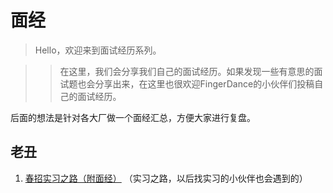 # 面经

> Hello，欢迎来到面试经历系列。

> > 在这里，我们会分享我们自己的面试经历。如果发现一些有意思的面试题也会分享出来，在这里也很欢迎FingerDance的小伙伴们投稿自己的面试经历。

后面的想法是针对各大厂做一个面经汇总，方便大家进行复盘。

## 老丑

1. [春招实习之路（附面经）](https://mp.weixin.qq.com/s/I5STtP__Kc34F9NXM2SGYQ) （实习之路，以后找实习的小伙伴也会遇到的）



